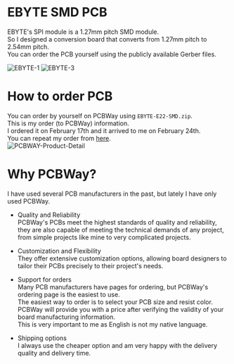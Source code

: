 # EBYTE SMD PCB

EBYTE's SPI module is a 1.27mm pitch SMD module.   
So I designed a conversion board that converts from 1.27mm pitch to 2.54mm pitch.   
You can order the PCB yourself using the publicly available Gerber files.   

![EBYTE-1](https://user-images.githubusercontent.com/6020549/221338426-3c8d49e3-4081-4e10-8795-6a3bebaf204d.JPG)
![EBYTE-3](https://user-images.githubusercontent.com/6020549/221338428-9e5c2880-35d6-475d-b9c4-e1db74b9d269.JPG)

# How to order PCB
You can order by yourself on PCBWay using ```EBYTE-E22-SMD.zip```.   
This is my order (to PCBWay) information.   
I ordered it on February 17th and it arrived to me on February 24th.   
You can repeat my order from [here](https://www.pcbway.com/project/shareproject/EBYTE_SPI_LoRa_module_pitch_converter_6c8c2ec2.html).    
![PCBWAY-Product-Detail](https://user-images.githubusercontent.com/6020549/221338443-f41ff9bc-7bdd-4623-8f12-cddb5fa80613.jpg)

# Why PCBWay?
I have used several PCB manufacturers in the past, but lately I have only used PCBWay.   

- Quality and Reliability   
 PCBWay's PCBs meet the highest standards of quality and reliability, they are also capable of meeting the technical demands of any project, from simple projects like mine to very complicated projects.

- Customization and Flexibility   
 They offer extensive customization options, allowing board designers to tailor their PCBs precisely to their project's needs.

- Support for orders   
 Many PCB manufacturers have pages for ordering, but PCBWay's ordering page is the easiest to use.   
 The easiest way to order is to select your PCB size and resist color.   
 PCBWay will provide you with a price after verifying the validity of your board manufacturing information.   
 This is very important to me as English is not my native language.   

- Shipping options   
 I always use the cheaper option and am very happy with the delivery quality and delivery time.


